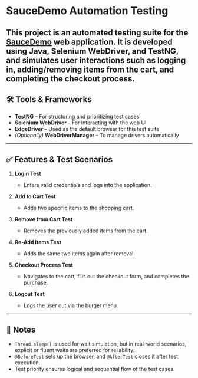 # SauceDemo Automation Testing

This project is an automated testing suite for the [SauceDemo](https://www.saucedemo.com/) web application. It is developed using **Java**, **Selenium WebDriver**, and **TestNG**, and simulates user interactions such as logging in, adding/removing items from the cart, and completing the checkout process.
---
## 🛠️ Tools & Frameworks

- **TestNG** – For structuring and prioritizing test cases  
- **Selenium WebDriver** – For interacting with the web UI  
- **EdgeDriver** – Used as the default browser for this test suite  
- *(Optionally)* **WebDriverManager** – To manage drivers automatically
---
## ✅ Features & Test Scenarios

1. **Login Test**  
   - Enters valid credentials and logs into the application.

2. **Add to Cart Test**  
   - Adds two specific items to the shopping cart.

3. **Remove from Cart Test**  
   - Removes the previously added items from the cart.

4. **Re-Add Items Test**  
   - Adds the same two items again after removal.

5. **Checkout Process Test**  
   - Navigates to the cart, fills out the checkout form, and completes the purchase.

6. **Logout Test**  
   - Logs the user out via the burger menu.

---
## 📌 Notes

- `Thread.sleep()` is used for wait simulation, but in real-world scenarios, explicit or fluent waits are preferred for reliability.
- `@BeforeTest` sets up the browser, and `@AfterTest` closes it after test execution.
- Test priority ensures logical and sequential flow of the test cases.
